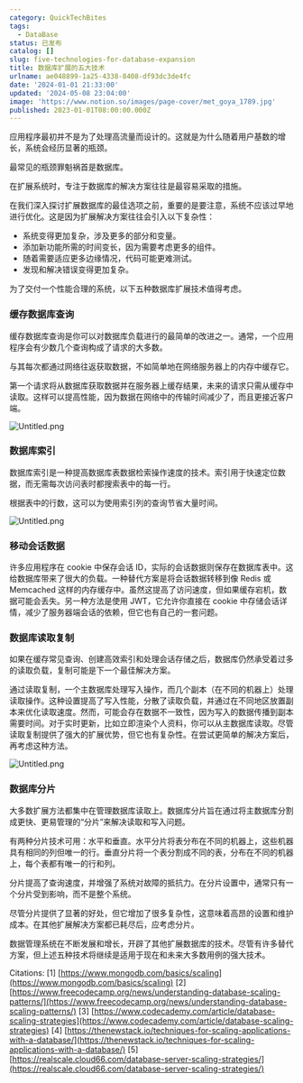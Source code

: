 ```yaml
---
category: QuickTechBites
tags:
  - DataBase
status: 已发布
catalog: []
slug: five-technologies-for-database-expansion
title: 数据库扩展的五大技术
urlname: ae048899-1a25-4338-8408-df93dc3de4fc
date: '2024-01-01 21:33:00'
updated: '2024-05-08 23:04:00'
image: 'https://www.notion.so/images/page-cover/met_goya_1789.jpg'
published: 2023-01-01T08:00:00.000Z
---
```


应用程序最初并不是为了处理高流量而设计的。这就是为什么随着用户基数的增长，系统会经历显著的瓶颈。


最常见的瓶颈罪魁祸首是数据库。


在扩展系统时，专注于数据库的解决方案往往是最容易采取的措施。


在我们深入探讨扩展数据库的最佳选项之前，重要的是要注意，系统不应该过早地进行优化。这是因为扩展解决方案往往会引入以下复杂性：

- 系统变得更加复杂，涉及更多的部分和变量。
- 添加新功能所需的时间变长，因为需要考虑更多的组件。
- 随着需要适应更多边缘情况，代码可能更难测试。
- 发现和解决错误变得更加复杂。

为了交付一个性能合理的系统，以下五种数据库扩展技术值得考虑。


### **缓存数据库查询**


缓存数据库查询是你可以对数据库负载进行的最简单的改进之一。通常，一个应用程序会有少数几个查询构成了请求的大多数。


与其每次都通过网络往返获取数据，不如简单地在网络服务器上的内存中缓存它。


第一个请求将从数据库获取数据并在服务器上缓存结果，未来的请求只需从缓存中读取。这样可以提高性能，因为数据在网络中的传输时间减少了，而且更接近客户端。


![Untitled.png](https://prod-files-secure.s3.us-west-2.amazonaws.com/5d24fe63-e567-4804-86f9-9fdc62e13082/90ccd300-8cb4-4392-a93f-76f7d0b7f352/Untitled.png?X-Amz-Algorithm=AWS4-HMAC-SHA256&X-Amz-Content-Sha256=UNSIGNED-PAYLOAD&X-Amz-Credential=ASIAZI2LB466QNEBID2E%2F20250329%2Fus-west-2%2Fs3%2Faws4_request&X-Amz-Date=20250329T213223Z&X-Amz-Expires=3600&X-Amz-Security-Token=IQoJb3JpZ2luX2VjEBUaCXVzLXdlc3QtMiJGMEQCIA4e0yfst0EJq5b7wzeTNErcCti5G47gYgcqfaxKvdT5AiATy2aFVlKun3uMRJTeHFbDfN3%2FCdcYOASdSm1inRkdLCr%2FAwh%2BEAAaDDYzNzQyMzE4MzgwNSIMVZOi4oDPrNkRgYPNKtwDA68zRRiYHeU%2FjUByEsAlw7zBL9GRm%2Bk1FHgOEg0D4tITxBTrLDIj9Txvma%2F7mBrhHVjc0sRrXV9be5mbeaACC9OgRUbFTXhvkYp1rU0CC%2FFO2uci%2Bi9VgoHiql%2BRVuUWFwhAi1veHJmOiAn00HBNa19Dy9MU2ueZ9rsjf5muzzWsScL9R1t9V901BF522YoR955nB35CTvMDT4JKAv25XooXusdTIA1th6wudzwoP%2FW7t1xRb2wPA0hhdM0j1bcAy7tMepTjmHGVwp73fhLnVuvCglkOEuC4xXG7Cyy7KR6H3ppgk4fBUsQfHizfp3gQ%2BwUS75XTRcXhdmOI%2F0V1d%2FJIAcFUr5G0hdVUdNhoeGC630Q2aItJMs43UBF2rId5F8eCodiYg2vDDaiIzQptsRsmHvuwplRyzCddQLhHOya7vUFUOfqCfDT53iJu4qpZUeb1f0p84DZ5jx08AxnR%2BAv8cSUYccNlkEUFJx5QbF581B1LquNDEpEoZfSHbHcwpk9RGgDgfakajKjny19BGGoIfCdntJ9zKolkyW3yGoG3oq4bkCLOO8VIk1Sbgj3oCJ6Wi9quyM6B1APel33M6kBd%2F7A3shmVtK4%2FgSiYr5a2zsSF5vxWEemgca8wvsChvwY6pgHPb%2BlTEaBphgcuNK8ElEdfyBwnvRKQEovWj%2FYdHFFqOf7XvDPy6E51lNtbpBRQleA5vRoij5Jgttm%2B%2BhHrXRCnG%2B0uM55kdsEgpMZ2J1FE7UCwDkCnvhiIGO88nDtLWXLs7bp5%2Bd5CVG72yybX%2B3bg2Pp6C5tg7Vw6aJHWyle1zneN2C2QL8kyTRTUsX5jWa%2BC%2BK%2FzDy1r%2BOvGXixxLhAQaA44dvFU&X-Amz-Signature=2a253a7cdd1d13034d68850f424f02a320b287ae20a4e193b86805725e3c79ff&X-Amz-SignedHeaders=host&x-id=GetObject)


### **数据库索引**


数据库索引是一种提高数据库表数据检索操作速度的技术。索引用于快速定位数据，而无需每次访问表时都搜索表中的每一行。


根据表中的行数，这可以为使用索引列的查询节省大量时间。


![Untitled.png](https://prod-files-secure.s3.us-west-2.amazonaws.com/5d24fe63-e567-4804-86f9-9fdc62e13082/d4109739-24f9-4adf-abd6-8eec0d12f3c8/Untitled.png?X-Amz-Algorithm=AWS4-HMAC-SHA256&X-Amz-Content-Sha256=UNSIGNED-PAYLOAD&X-Amz-Credential=ASIAZI2LB466QNEBID2E%2F20250329%2Fus-west-2%2Fs3%2Faws4_request&X-Amz-Date=20250329T213223Z&X-Amz-Expires=3600&X-Amz-Security-Token=IQoJb3JpZ2luX2VjEBUaCXVzLXdlc3QtMiJGMEQCIA4e0yfst0EJq5b7wzeTNErcCti5G47gYgcqfaxKvdT5AiATy2aFVlKun3uMRJTeHFbDfN3%2FCdcYOASdSm1inRkdLCr%2FAwh%2BEAAaDDYzNzQyMzE4MzgwNSIMVZOi4oDPrNkRgYPNKtwDA68zRRiYHeU%2FjUByEsAlw7zBL9GRm%2Bk1FHgOEg0D4tITxBTrLDIj9Txvma%2F7mBrhHVjc0sRrXV9be5mbeaACC9OgRUbFTXhvkYp1rU0CC%2FFO2uci%2Bi9VgoHiql%2BRVuUWFwhAi1veHJmOiAn00HBNa19Dy9MU2ueZ9rsjf5muzzWsScL9R1t9V901BF522YoR955nB35CTvMDT4JKAv25XooXusdTIA1th6wudzwoP%2FW7t1xRb2wPA0hhdM0j1bcAy7tMepTjmHGVwp73fhLnVuvCglkOEuC4xXG7Cyy7KR6H3ppgk4fBUsQfHizfp3gQ%2BwUS75XTRcXhdmOI%2F0V1d%2FJIAcFUr5G0hdVUdNhoeGC630Q2aItJMs43UBF2rId5F8eCodiYg2vDDaiIzQptsRsmHvuwplRyzCddQLhHOya7vUFUOfqCfDT53iJu4qpZUeb1f0p84DZ5jx08AxnR%2BAv8cSUYccNlkEUFJx5QbF581B1LquNDEpEoZfSHbHcwpk9RGgDgfakajKjny19BGGoIfCdntJ9zKolkyW3yGoG3oq4bkCLOO8VIk1Sbgj3oCJ6Wi9quyM6B1APel33M6kBd%2F7A3shmVtK4%2FgSiYr5a2zsSF5vxWEemgca8wvsChvwY6pgHPb%2BlTEaBphgcuNK8ElEdfyBwnvRKQEovWj%2FYdHFFqOf7XvDPy6E51lNtbpBRQleA5vRoij5Jgttm%2B%2BhHrXRCnG%2B0uM55kdsEgpMZ2J1FE7UCwDkCnvhiIGO88nDtLWXLs7bp5%2Bd5CVG72yybX%2B3bg2Pp6C5tg7Vw6aJHWyle1zneN2C2QL8kyTRTUsX5jWa%2BC%2BK%2FzDy1r%2BOvGXixxLhAQaA44dvFU&X-Amz-Signature=2eff7fc4d269fcaaad31d4947f250d804113e28eaae2fbba6eb780ceded88ef9&X-Amz-SignedHeaders=host&x-id=GetObject)


### **移动会话数据**


许多应用程序在 cookie 中保存会话 ID，实际的会话数据则保存在数据库表中。这给数据库带来了很大的负载。一种替代方案是将会话数据转移到像 Redis 或 Memcached 这样的内存缓存中。虽然这提高了访问速度，但如果缓存宕机，数据可能会丢失。另一种方法是使用 JWT，它允许你直接在 cookie 中存储会话详情，减少了服务器端会话的依赖，但它也有自己的一套问题。


### **数据库读取复制**


如果在缓存常见查询、创建高效索引和处理会话存储之后，数据库仍然承受着过多的读取负载，复制可能是下一个最佳解决方案。


通过读取复制，一个主数据库处理写入操作，而几个副本（在不同的机器上）处理读取操作。这种设置提高了写入性能，分散了读取负载，并通过在不同地区放置副本来优化读取速度。然而，可能会存在数据不一致性，因为写入的数据传播到副本需要时间。对于实时更新，比如立即渲染个人资料，你可以从主数据库读取。尽管读取复制提供了强大的扩展优势，但它也有复杂性。在尝试更简单的解决方案后，再考虑这种方法。


![Untitled.png](https://prod-files-secure.s3.us-west-2.amazonaws.com/5d24fe63-e567-4804-86f9-9fdc62e13082/24928cbe-8502-42c3-8c51-57b72171cc67/Untitled.png?X-Amz-Algorithm=AWS4-HMAC-SHA256&X-Amz-Content-Sha256=UNSIGNED-PAYLOAD&X-Amz-Credential=ASIAZI2LB466QNEBID2E%2F20250329%2Fus-west-2%2Fs3%2Faws4_request&X-Amz-Date=20250329T213223Z&X-Amz-Expires=3600&X-Amz-Security-Token=IQoJb3JpZ2luX2VjEBUaCXVzLXdlc3QtMiJGMEQCIA4e0yfst0EJq5b7wzeTNErcCti5G47gYgcqfaxKvdT5AiATy2aFVlKun3uMRJTeHFbDfN3%2FCdcYOASdSm1inRkdLCr%2FAwh%2BEAAaDDYzNzQyMzE4MzgwNSIMVZOi4oDPrNkRgYPNKtwDA68zRRiYHeU%2FjUByEsAlw7zBL9GRm%2Bk1FHgOEg0D4tITxBTrLDIj9Txvma%2F7mBrhHVjc0sRrXV9be5mbeaACC9OgRUbFTXhvkYp1rU0CC%2FFO2uci%2Bi9VgoHiql%2BRVuUWFwhAi1veHJmOiAn00HBNa19Dy9MU2ueZ9rsjf5muzzWsScL9R1t9V901BF522YoR955nB35CTvMDT4JKAv25XooXusdTIA1th6wudzwoP%2FW7t1xRb2wPA0hhdM0j1bcAy7tMepTjmHGVwp73fhLnVuvCglkOEuC4xXG7Cyy7KR6H3ppgk4fBUsQfHizfp3gQ%2BwUS75XTRcXhdmOI%2F0V1d%2FJIAcFUr5G0hdVUdNhoeGC630Q2aItJMs43UBF2rId5F8eCodiYg2vDDaiIzQptsRsmHvuwplRyzCddQLhHOya7vUFUOfqCfDT53iJu4qpZUeb1f0p84DZ5jx08AxnR%2BAv8cSUYccNlkEUFJx5QbF581B1LquNDEpEoZfSHbHcwpk9RGgDgfakajKjny19BGGoIfCdntJ9zKolkyW3yGoG3oq4bkCLOO8VIk1Sbgj3oCJ6Wi9quyM6B1APel33M6kBd%2F7A3shmVtK4%2FgSiYr5a2zsSF5vxWEemgca8wvsChvwY6pgHPb%2BlTEaBphgcuNK8ElEdfyBwnvRKQEovWj%2FYdHFFqOf7XvDPy6E51lNtbpBRQleA5vRoij5Jgttm%2B%2BhHrXRCnG%2B0uM55kdsEgpMZ2J1FE7UCwDkCnvhiIGO88nDtLWXLs7bp5%2Bd5CVG72yybX%2B3bg2Pp6C5tg7Vw6aJHWyle1zneN2C2QL8kyTRTUsX5jWa%2BC%2BK%2FzDy1r%2BOvGXixxLhAQaA44dvFU&X-Amz-Signature=df4a8ab8665f5e675682e51d0390f28c5ab50ffefe3f724de88fa5742cdf17cf&X-Amz-SignedHeaders=host&x-id=GetObject)


### **数据库分片**


大多数扩展方法都集中在管理数据库读取上。数据库分片旨在通过将主数据库分割成更快、更易管理的“分片”来解决读取和写入问题。


有两种分片技术可用：水平和垂直。水平分片将表分布在不同的机器上，这些机器具有相同的列但唯一的行。垂直分片将一个表分割成不同的表，分布在不同的机器上，每个表都有唯一的行和列。


分片提高了查询速度，并增强了系统对故障的抵抗力。在分片设置中，通常只有一个分片受到影响，而不是整个系统。


尽管分片提供了显著的好处，但它增加了很多复杂性，这意味着高昂的设置和维护成本。在其他扩展解决方案都已耗尽后，应考虑分片。


数据管理系统在不断发展和增长，开辟了其他扩展数据库的技术。尽管有许多替代方案，但上述五种技术将继续是适用于现在和未来大多数用例的强大技术。


Citations:
[1] [https://www.mongodb.com/basics/scaling](https://www.mongodb.com/basics/scaling)
[2] [https://www.freecodecamp.org/news/understanding-database-scaling-patterns/](https://www.freecodecamp.org/news/understanding-database-scaling-patterns/)
[3] [https://www.codecademy.com/article/database-scaling-strategies](https://www.codecademy.com/article/database-scaling-strategies)
[4] [https://thenewstack.io/techniques-for-scaling-applications-with-a-database/](https://thenewstack.io/techniques-for-scaling-applications-with-a-database/)
[5] [https://realscale.cloud66.com/database-server-scaling-strategies/](https://realscale.cloud66.com/database-server-scaling-strategies/)

